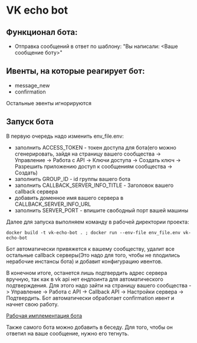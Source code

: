 # VK echo bot

## Функционал бота:
 - Отправка сообщений в ответ по шаблону:  "Вы написали: <Ваше сообщение боту>"


## Ивенты, на которые реагирует бот:</h3>
  - message_new
  - confirmation

Остальные эвенты игнорируются

## Запуск бота

В первую очередь надо изменить env_file.env:
  - заполнить ACCESS_TOKEN - токен доступа для бота(его можно сгенерировать, зайдя на страницу вашего сообщества -> Управление -> Работа с API -> Ключи доступа -> Создать ключ -> Разрешить приложению доступ к сообщениям сообщества -> Создать)
  - заполнить GROUP_ID - id группы вашего бота
  - заполнить CALLBACK_SERVER_INFO_TITLE - Заголовок вашего callback сервера
  - добавить  доменное имя вашего сервера в CALLBACK_SERVER_INFO_URL
  - заполнить SERVER_PORT - впишите свободный порт вашей машины

Далее для запуска выполняем команду в рабочей директории проекта:
```docker
docker build -t vk-echo-bot . ; docker run --env-file env_file.env vk-echo-bot
```
Бот автоматически привяжется к вашему сообществу, удалит все остальные callback серверы(Это надо для того, чтобы не плодились нерабочие инстансы бота) и добавит конфигурацию ивентов.

В конечном итоге, останется лишь подтвердить адрес сервера вручную, так как в vk api нет ендпоинта для автоматического подтверждения. Для этого надо зайти на страницу вашего сообщества -> Управление -> Работа с API -> Callback API -> Настройки сервера -> Подтвердить. Бот автоматически обработает confirmation ивент и начнет свою работу.


[Рабочая имплементация бота](https://vk.com/im?sel=-226051101 "Бот")

Также самого бота можно добавить в беседу. Для того, чтобы он ответил на ваше сообщение, нужно его тегнуть.
